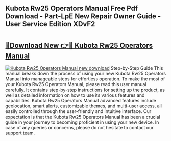 ## Kubota Rw25 Operators Manual Free Pdf Download - Part-LpE New Repair Owner Guide - User Service Edition XDvF2

# <h2><a href="http://bc74990.oget.top/?id=Kubota+Rw25+Operators+Manual">🔗Download New 👉🔴 Kubota Rw25 Operators Manual</a></h2>

[![Kubota Rw25 Operators Manual new download](https://i.imgur.com/5g1atiW.png)](http://bc74990.oget.top/?id=Kubota+Rw25+Operators+Manual)
Step-by-Step Guide This manual breaks down the process of using your new Kubota Rw25 Operators Manual into manageable steps for effortless operation. To make the most of your Kubota Rw25 Operators Manual, please read this user manual carefully. It contains step-by-step instructions for setting up the product, as well as detailed information on how to use its various features and capabilities. Kubota Rw25 Operators Manual advanced features include geolocation, smart alerts, customizable themes, and multi-user access, all easily controlled through the user-friendly and intuitive interface. Our expectation is that the Kubota Rw25 Operators Manual has been a crucial guide in your journey to becoming proficient in using your new device. In case of any queries or concerns, please do not hesitate to contact our support team.
